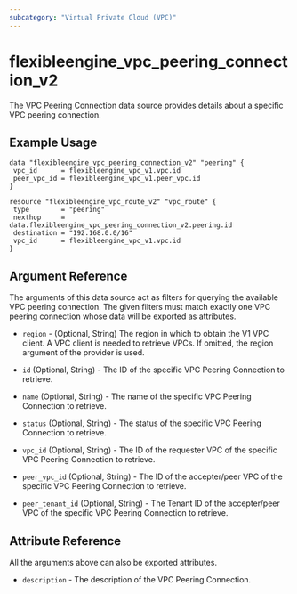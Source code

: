 ```yaml
---
subcategory: "Virtual Private Cloud (VPC)"
---
```


# flexibleengine_vpc_peering_connection_v2

The VPC Peering Connection data source provides details about a specific VPC peering connection.

## Example Usage

 ```hcl
data "flexibleengine_vpc_peering_connection_v2" "peering" {
  vpc_id      = flexibleengine_vpc_v1.vpc.id
  peer_vpc_id = flexibleengine_vpc_v1.peer_vpc.id
 }

resource "flexibleengine_vpc_route_v2" "vpc_route" {
  type        = "peering"
  nexthop     = data.flexibleengine_vpc_peering_connection_v2.peering.id
  destination = "192.168.0.0/16"
  vpc_id      = flexibleengine_vpc_v1.vpc.id
}
 ```

## Argument Reference

The arguments of this data source act as filters for querying the available VPC peering connection.
The given filters must match exactly one VPC peering connection whose data will be exported as attributes.

* `region` - (Optional, String) The region in which to obtain the V1 VPC client. A VPC client is needed to retrieve VPCs.
  If omitted, the region argument of the provider is used.

* `id` (Optional, String) - The ID of the specific VPC Peering Connection to retrieve.

* `name` (Optional, String) - The name of the specific VPC Peering Connection to retrieve.

* `status` (Optional, String) - The status of the specific VPC Peering Connection to retrieve.

* `vpc_id` (Optional, String) - The ID of the requester VPC of the specific VPC Peering Connection to retrieve.

* `peer_vpc_id` (Optional, String) -  The ID of the accepter/peer VPC of the specific VPC Peering Connection to retrieve.

* `peer_tenant_id` (Optional, String) - The Tenant ID of the accepter/peer VPC
  of the specific VPC Peering Connection to retrieve.

## Attribute Reference

All the arguments above can also be exported attributes.

* `description` - The description of the VPC Peering Connection.
